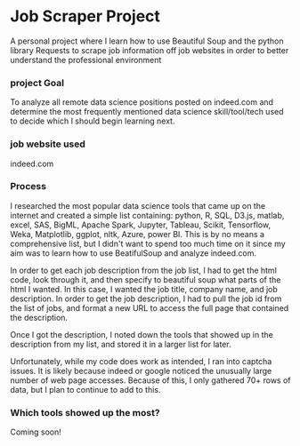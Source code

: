 # Job Scraper Project
A personal project where I learn how to use Beautiful Soup and the python library Requests to scrape job information off job websites in order to better understand the professional environment

### project Goal
To analyze all remote data science positions posted on indeed.com and determine the most frequently mentioned data science skill/tool/tech used to decide which I should begin learning next.

### job website used
indeed.com

### Process
I researched the most popular data science tools that came up on the internet and created a simple list containing: python, R, SQL, D3.js, matlab, excel, SAS, BigML, Apache Spark, Jupyter, Tableau, Scikit, Tensorflow, Weka, Matplotlib, ggplot, nltk, Azure, power BI. This is by no means a comprehensive list, but I didn't want to spend too much time on it since my aim was to learn how to use BeatifulSoup and analyze indeed.com.

In order to get each job description from the job list, I had to get the html code, look through it, and then specify to beautiful soup what parts of the html I wanted. In this case, I wanted the job title, company name, and job description. In order to get the job description, I had to pull the job id from the list of jobs, and format a new URL to access the full page that contained the description.

Once I got the description, I noted down the tools that showed up in the description from my list, and stored it in a larger list for later.

Unfortunately, while my code does work as intended, I ran into captcha issues. It is likely because indeed or google noticed the unusually large number of web page accesses. Because of this, I only gathered 70+ rows of data, but I plan to continue to add to this.

### Which tools showed up the most?
Coming soon!


